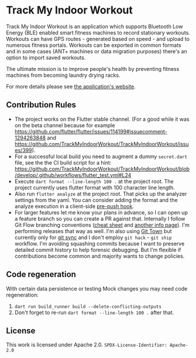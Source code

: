 # Track My Indoor Workout

Track My Indoor Workout is an application which supports Bluetooth Low Energy (BLE) enabled
smart fitness machines to record stationary workouts. Workouts can have GPS routes -
generated based on speed - and upload to numerous fitness portals. Workouts can be exported in
common formats and in some cases (ANT+ machines or data migration purposes) there's an option to
import saved workouts.

The ultimate mission is to improve people's health by preventing fitness machines from becoming
laundry drying racks.

For more details please see [the application's website](https://trackmyindoorworkout.github.io).

## Contribution Rules

* The project works on the Flutter stable channel. (For a good while it was on the beta channel
  because for example
  https://github.com/flutter/flutter/issues/114199#issuecomment-1294263848 and
  https://github.com/TrackMyIndoorWorkout/TrackMyIndoorWorkout/issues/399).
* For a successful local build you need to augment a dummy `secret.dart` file,
  see the the CI build script for a hint:
  https://github.com/TrackMyIndoorWorkout/TrackMyIndoorWorkout/blob/develop/.github/workflows/flutter_test.yml#L24
* Execute `dart format --line-length 100 .` at the project root.
  The project currently uses flutter format with 100 character line length.
* Also run `flutter analyze` at the project root. That picks up the analyzer settings from the yaml.
  You can consider adding the format and the analyze execution in a client-side
  [pre-push hook](https://git-scm.com/book/en/v2/Customizing-Git-Git-Hooks).
* For larger features let me know your plans in advance, so I can open up a feature branch so you
  can create a PR against that. Internally I follow Git Flow branching conventions
  ([cheat sheet](https://danielkummer.github.io/git-flow-cheatsheet/) and
  [another info page](https://www.atlassian.com/git/tutorials/comparing-workflows/gitflow-workflow)).
  I'm performing releases that way as well.
  I'm also using [Git Town](https://github.com/git-town/git-town) but currently only for
  [git sync](https://github.com/git-town/git-town/blob/main/documentation/development/branch_hierarchy.md)
  and I don't employ `git hack` - `git ship` workflow. I'm avoiding squashing commits because
  I want to preserve detailed commit history to help forensic debugging. But I'm flexible if
  contributions become common and majority wants to change policies.

## Code regeneration

With certain data persistence or testing Mock changes you may need code regeneration:
1. `dart run build_runner build --delete-conflicting-outputs`
2. Don't forget to re-run `dart format --line-length 100 .` after that.

## License

This work is licensed under Apache 2.0.
`SPDX-License-Identifier: Apache-2.0`
